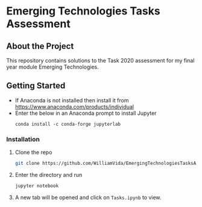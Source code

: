 # Emerging Technologies Tasks Assessment

## About the Project
This repository contains solutions to the Task 2020 assessment for my final year module Emerging Technologies.

## Getting Started
* If Anaconda is not installed then install it from https://www.anaconda.com/products/individual
* Enter the below in an Anaconda prompt to install Jupyter
  ```
  conda install -c conda-forge jupyterlab
  ```

### Installation
1. Clone the repo
   ```sh
   git clone https://github.com/WilliamVida/EmergingTechnologiesTasksAssessment
   ```
2. Enter the directory and run
   ```sh
   jupyter notebook
   ```
3. A new tab will be opened and click on ```Tasks.ipynb``` to view.
